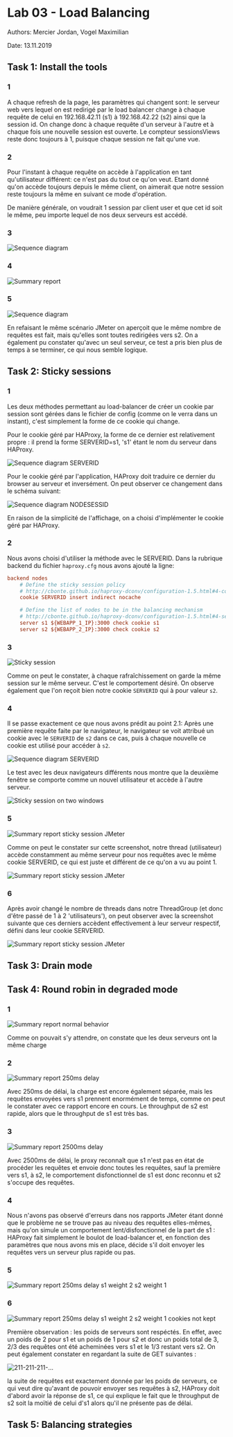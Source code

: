 # Lab 03 - Load Balancing
Authors: Mercier Jordan, Vogel Maximilian

Date: 13.11.2019

## Task 1: Install the tools

### 1
A chaque refresh de la page, les paramètres qui changent sont: le serveur web vers lequel on est redirigé par le load balancer change à chaque requête de celui en 192.168.42.11 (s1) à 192.168.42.22 (s2) ainsi que la session id. On change donc à chaque requête d'un serveur à l'autre et à chaque fois une nouvelle session est ouverte. Le compteur sessionsViews reste donc toujours à 1, puisque chaque session ne fait qu'une vue.

### 2

Pour l'instant à chaque requête on accède à l'application en tant qu'utilisateur différent: ce n'est pas du tout ce qu'on veut. Etant donné qu'on accède toujours depuis le même client, on aimerait que notre session reste toujours la même en suivant ce mode d'opération.

De manière générale, on voudrait 1 session par client user et que cet id soit le même, peu importe lequel de nos deux serveurs est accédé.

### 3

![Sequence diagram](captures/sequence_diagram.png)

### 4

![Summary report](captures/Task1_point4.png)

### 5

![Sequence diagram](captures/sequence_diagram_without_s1.png)

En refaisant le même scénario JMeter on aperçoit que le même nombre de requêtes est fait, mais qu'elles sont toutes redirigées vers s2. On a également pu constater qu'avec un seul serveur, ce test a pris bien plus de temps à se terminer, ce qui nous semble logique.

## Task 2: Sticky sessions

### 1

Les deux méthodes permettant au load-balancer de créer un cookie par session sont gérées dans le fichier de config (comme on le verra dans un instant), c'est simplement la forme de ce cookie qui change.

Pour le cookie géré par HAProxy, la forme de ce dernier est relativement propre : il prend la forme SERVERID=s1, 's1' étant le nom du serveur dans HAProxy.

![Sequence diagram SERVERID](captures/sequence_diagram_SERVERID.png)

Pour le cookie géré par l'application, HAProxy doit traduire ce dernier du browser au serveur et inversément. On peut observer ce changement dans le schéma suivant:

![Sequence diagram NODESESSID](captures/sequence_diagram_NODESESSID.png)

En raison de la simplicité de l'affichage, on a choisi d'implémenter le cookie géré par HAProxy.

### 2

Nous avons choisi d'utiliser la méthode avec le SERVERID. Dans la rubrique backend du fichier `haproxy.cfg` nous avons ajouté la ligne:
```cfg
backend nodes
    # Define the sticky session policy
    # http://cbonte.github.io/haproxy-dconv/configuration-1.5.html#4-cookie
    cookie SERVERID insert indirect nocache

    # Define the list of nodes to be in the balancing mechanism
    # http://cbonte.github.io/haproxy-dconv/configuration-1.5.html#4-server
    server s1 ${WEBAPP_1_IP}:3000 check cookie s1
    server s2 ${WEBAPP_2_IP}:3000 check cookie s2
```

### 3

![Sticky session](captures/Task2_point2_3.png)  

Comme on peut le constater, à chaque rafraîchissement on garde la même session sur le même serveur. C'est le comportement désiré. On observe également que l'on reçoit bien notre cookie `SERVERID` qui à pour valeur `s2`.

### 4

Il se passe exactement ce que nous avons prédit au point 2.1: Après une première requête faite par le navigateur, le navigateur se voit attribué un cookie avec le `SERVERID` de `s2` dans ce cas, puis à chaque nouvelle ce cookie est utilisé pour accéder à `s2`.  

![Sequence diagram SERVERID](captures/sequence_diagram_SERVERID.png)

Le test avec les deux navigateurs différents nous montre que la deuxième fenêtre se comporte comme un nouvel utilisateur et accède à l'autre serveur.

![Sticky session on two windows](captures/Task2_point2_4.png)

### 5

![Summary report sticky session JMeter](captures/Task2_point2_5_1.png)

Comme on peut le constater sur cette screenshot, notre thread (utilisateur) accède constamment au même serveur pour nos requêtes avec le même cookie SERVERID, ce qui est juste et différent de ce qu'on a vu au point 1.

![Summary report sticky session JMeter](captures/Task2_point2_5_2.png)

### 6

Après avoir changé le nombre de threads dans notre ThreadGroup (et donc d'être passé de 1 à 2 'utilisateurs'), on peut observer avec la screenshot suivante que ces derniers accèdent effectivement à leur serveur respectif, défini dans leur cookie SERVERID.

![Summary report sticky session JMeter](captures/Task2_point2_6.png)

## Task 3: Drain mode



## Task 4: Round robin in degraded mode

### 1

![Summary report normal behavior](captures/Task4_point1.jpg)

Comme on pouvait s'y attendre, on constate que les deux serveurs ont la même charge

### 2

![Summary report 250ms delay](captures/Task4_point2.jpg)

Avec 250ms de délai, la charge est encore également séparée, mais les requêtes envoyées vers s1 prennent enormément de temps, comme on peut le constater avec ce rapport encore en cours. Le throughput de s2 est rapide, alors que le throughput de s1 est très bas.

### 3

![Summary report 2500ms delay](captures/Task4_point3.jpg)

Avec 2500ms de délai, le proxy reconnaît que s1 n'est pas en état de procéder les requêtes et envoie donc toutes les requêtes, sauf la première vers s1, à s2, le comportement disfonctionnel de s1 est donc reconnu et s2 s'occupe des requêtes.

### 4

Nous n'avons pas observé d'erreurs dans nos rapports JMeter étant donné que le problème ne se trouve pas au niveau des requêtes elles-mêmes, mais qu'on simule un comportement lent/disfonctionnel de la part de s1 : HAProxy fait simplement le boulot de load-balancer et, en fonction des paramètres que nous avons mis en place, décide s'il doit envoyer les requêtes vers un serveur plus rapide ou pas.

### 5

![Summary report 250ms delay s1 weight 2 s2 weight 1](captures/Task4_point5.jpg)

### 6

![Summary report 250ms delay s1 weight 2 s2 weight 1 cookies not kept](captures/Task4_point6.jpg)

Première observation : les poids de serveurs sont respéctés. En effet, avec un poids de 2 pour s1 et un poids de 1 pour s2 et donc un poids total de 3, 2/3 des requêtes ont été acheminées vers s1 et le 1/3 restant vers s2. On peut également constater en regardant la suite de GET suivantes :

![211-211-211-...](captures/Task4_point6_2.jpg)

la suite de requêtes est exactement donnée par les poids de serveurs, ce qui veut dire qu'avant de pouvoir envoyer ses requêtes à s2, HAProxy doit d'abord avoir la réponse de s1, ce qui explique le fait que le throughput de s2 soit la moïtié de celui d's1 alors qu'il ne présente pas de délai.

## Task 5: Balancing strategies

